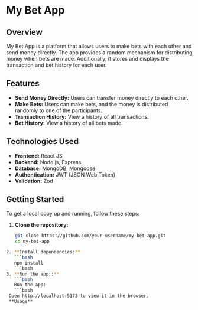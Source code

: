 # My Bet App

## Overview
My Bet App is a platform that allows users to make bets with each other and send money directly. The app provides a random mechanism for distributing money when bets are made. Additionally, it stores and displays the transaction and bet history for each user.

## Features
- **Send Money Directly:** Users can transfer money directly to each other.
- **Make Bets:** Users can make bets, and the money is distributed randomly to one of the participants.
- **Transaction History:** View a history of all transactions.
- **Bet History:** View a history of all bets made.

## Technologies Used
- **Frontend:** React JS
- **Backend:** Node.js, Express
- **Database:** MongoDB, Mongoose
- **Authentication:** JWT (JSON Web Token)
- **Validation:** Zod

## Getting Started
To get a local copy up and running, follow these steps:

1. **Clone the repository:**
   ```bash
   git clone https://github.com/your-username/my-bet-app.git
   cd my-bet-app
```bash
2. **Install dependencies:**
   ```bash
   npm install
   ```bash
3. **Run the app::**
   ```bash
   Run the app:
   ```bash
 Open http://localhost:5173 to view it in the browser.
 **Usage**
 
